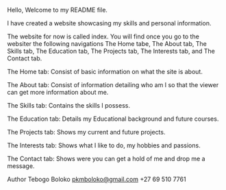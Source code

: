 Hello, Welcome to my README file.

I have created a website showcasing my skills and personal information.

The website for now is called index.
You will find once you go to the websiter the following navigations
The Home tabe, The About tab, The Skills tab, The Education tab, The Projects tab, The Interests tab, and The Contact tab.

The Home tab:
Consist of basic information on what the site is about.

The About tab:
Consist of information detailing who am I so that the viewer can get more information about me.

The Skills tab:
Contains the skills I possess.

The Education tab:
Details my Educational background and future courses.

The Projects tab:
Shows my current and future projects.

The Interests tab:
Shows what I like to do, my hobbies and passions.

The Contact tab:
Shows were you can get a hold of me and drop me a message.


Author
Tebogo Boloko
pkmboloko@gmail.com
+27 69 510 7761